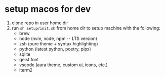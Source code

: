 # setup macos for dev
1. clone repo in user home dir
2. run `sh setup/init.sh` from home dir to setup machine with the following:
    * brew
    *  node (nvm, node, npm -- LTS version)
    *  zsh (pure theme + syntax highlighting)
    *  python (latest python, poetry, pipx)
    *  sqlite
    *  geist font
    *  vscode (aura theme, custom ui, icons, etc.)
    *  iterm2
